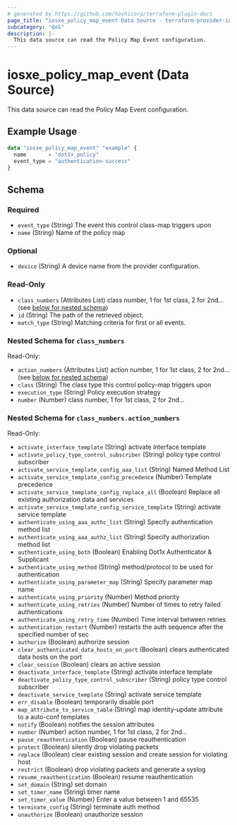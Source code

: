 ```yaml
---
# generated by https://github.com/hashicorp/terraform-plugin-docs
page_title: "iosxe_policy_map_event Data Source - terraform-provider-iosxe"
subcategory: "QoS"
description: |-
  This data source can read the Policy Map Event configuration.
---
```


# iosxe_policy_map_event (Data Source)

This data source can read the Policy Map Event configuration.

## Example Usage

```terraform
data "iosxe_policy_map_event" "example" {
  name       = "dot1x_policy"
  event_type = "authentication-success"
}
```

<!-- schema generated by tfplugindocs -->
## Schema

### Required

- `event_type` (String) The event this control class-map triggers upon
- `name` (String) Name of the policy map

### Optional

- `device` (String) A device name from the provider configuration.

### Read-Only

- `class_numbers` (Attributes List) class number, 1 for 1st class, 2 for 2nd... (see [below for nested schema](#nestedatt--class_numbers))
- `id` (String) The path of the retrieved object.
- `match_type` (String) Matching criteria for first or all events.

<a id="nestedatt--class_numbers"></a>
### Nested Schema for `class_numbers`

Read-Only:

- `action_numbers` (Attributes List) action number, 1 for 1st class, 2 for 2nd... (see [below for nested schema](#nestedatt--class_numbers--action_numbers))
- `class` (String) The class type this control policy-map triggers upon
- `execution_type` (String) Policy execution strategy
- `number` (Number) class number, 1 for 1st class, 2 for 2nd...

<a id="nestedatt--class_numbers--action_numbers"></a>
### Nested Schema for `class_numbers.action_numbers`

Read-Only:

- `activate_interface_template` (String) activate interface template
- `activate_policy_type_control_subscriber` (String) policy type control subscriber
- `activate_service_template_config_aaa_list` (String) Named Method List
- `activate_service_template_config_precedence` (Number) Template precedence
- `activate_service_template_config_replace_all` (Boolean) Replace all existing authorization data and services
- `activate_service_template_config_service_template` (String) activate service template
- `authenticate_using_aaa_authc_list` (String) Specify authentication method list
- `authenticate_using_aaa_authz_list` (String) Specify authorization method list
- `authenticate_using_both` (Boolean) Enabling Dot1x Authenticator & Supplicant
- `authenticate_using_method` (String) method/protocol to be used for authentication
- `authenticate_using_parameter_map` (String) Specify parameter map name
- `authenticate_using_priority` (Number) Method priority
- `authenticate_using_retries` (Number) Number of times to retry failed authentications
- `authenticate_using_retry_time` (Number) Time interval between retries
- `authentication_restart` (Number) restarts the auth sequence after the specified number of sec
- `authorize` (Boolean) authorize session
- `clear_authenticated_data_hosts_on_port` (Boolean) clears authenticated data hosts on the port
- `clear_session` (Boolean) clears an active session
- `deactivate_interface_template` (String) activate interface template
- `deactivate_policy_type_control_subscriber` (String) policy type control subscriber
- `deactivate_service_template` (String) activate service template
- `err_disable` (Boolean) temporarily disable port
- `map_attribute_to_service_table` (String) map identity-update attribute to a auto-conf templates
- `notify` (Boolean) notifies the session attributes
- `number` (Number) action number, 1 for 1st class, 2 for 2nd...
- `pause_reauthentication` (Boolean) pause reauthentication
- `protect` (Boolean) silently drop violating packets
- `replace` (Boolean) clear existing session and create session for violating host
- `restrict` (Boolean) drop violating packets and generate a syslog
- `resume_reauthentication` (Boolean) resume reauthentication
- `set_domain` (String) set domain
- `set_timer_name` (String) timer name
- `set_timer_value` (Number) Enter a value between 1 and 65535
- `terminate_config` (String) terminate auth method
- `unauthorize` (Boolean) unauthorize session
